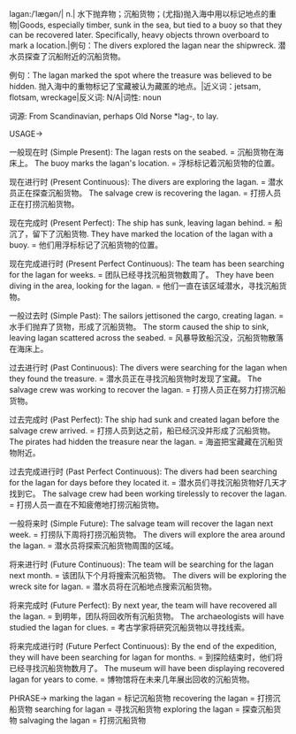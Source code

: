 lagan:/ˈlæɡən/| n.| 水下抛弃物；沉船货物；(尤指)抛入海中用以标记地点的重物|Goods, especially timber, sunk in the sea, but tied to a buoy so that they can be recovered later.  Specifically, heavy objects thrown overboard to mark a location.|例句：The divers explored the lagan near the shipwreck. 潜水员探查了沉船附近的沉船货物。

例句：The lagan marked the spot where the treasure was believed to be hidden.  抛入海中的重物标记了宝藏被认为藏匿的地点。|近义词：jetsam, flotsam, wreckage|反义词: N/A|词性: noun

词源: From Scandinavian, perhaps Old Norse *lag-, to lay.

USAGE->

一般现在时 (Simple Present):
The lagan rests on the seabed. = 沉船货物在海床上。
The buoy marks the lagan's location. = 浮标标记着沉船货物的位置。

现在进行时 (Present Continuous):
The divers are exploring the lagan. = 潜水员正在探查沉船货物。
The salvage crew is recovering the lagan. = 打捞人员正在打捞沉船货物。

现在完成时 (Present Perfect):
The ship has sunk, leaving lagan behind. = 船沉了，留下了沉船货物.
They have marked the location of the lagan with a buoy. = 他们用浮标标记了沉船货物的位置。

现在完成进行时 (Present Perfect Continuous):
The team has been searching for the lagan for weeks. = 团队已经寻找沉船货物数周了。
They have been diving in the area, looking for the lagan. = 他们一直在该区域潜水，寻找沉船货物。

一般过去时 (Simple Past):
The sailors jettisoned the cargo, creating lagan. = 水手们抛弃了货物，形成了沉船货物。
The storm caused the ship to sink, leaving lagan scattered across the seabed. = 风暴导致船沉没，沉船货物散落在海床上。


过去进行时 (Past Continuous):
The divers were searching for the lagan when they found the treasure. = 潜水员正在寻找沉船货物时发现了宝藏。
The salvage crew was working to recover the lagan. = 打捞人员正在努力打捞沉船货物。


过去完成时 (Past Perfect):
The ship had sunk and created lagan before the salvage crew arrived. = 打捞人员到达之前，船已经沉没并形成了沉船货物。
The pirates had hidden the treasure near the lagan. = 海盗把宝藏藏在沉船货物附近。


过去完成进行时 (Past Perfect Continuous):
The divers had been searching for the lagan for days before they located it. = 潜水员们寻找沉船货物好几天才找到它。
The salvage crew had been working tirelessly to recover the lagan. = 打捞人员一直在不知疲倦地打捞沉船货物。

一般将来时 (Simple Future):
The salvage team will recover the lagan next week. = 打捞队下周将打捞沉船货物。
The divers will explore the area around the lagan. = 潜水员将探索沉船货物周围的区域。

将来进行时 (Future Continuous):
The team will be searching for the lagan next month. = 该团队下个月将搜索沉船货物。
The divers will be exploring the wreck site for lagan. = 潜水员将在沉船地点搜索沉船货物。

将来完成时 (Future Perfect):
By next year, the team will have recovered all the lagan. = 到明年，团队将回收所有沉船货物。
The archaeologists will have studied the lagan for clues. = 考古学家将研究沉船货物以寻找线索。

将来完成进行时 (Future Perfect Continuous):
By the end of the expedition, they will have been searching for lagan for months. = 到探险结束时，他们将已经寻找沉船货物数月了。
The museum will have been displaying recovered lagan for years to come. = 博物馆将在未来几年展出回收的沉船货物。


PHRASE->
marking the lagan = 标记沉船货物
recovering the lagan = 打捞沉船货物
searching for lagan = 寻找沉船货物
exploring the lagan = 探查沉船货物
salvaging the lagan = 打捞沉船货物
